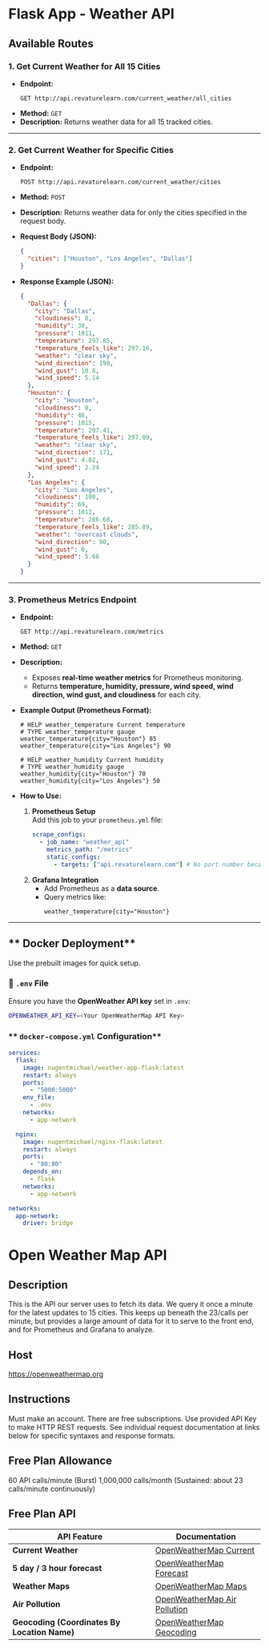 # Flask App - Weather API

## Available Routes

### **1. Get Current Weather for All 15 Cities**
- **Endpoint:**  
  ```
  GET http://api.revaturelearn.com/current_weather/all_cities
  ```
- **Method:** `GET`
- **Description:** Returns weather data for all 15 tracked cities.

---

### **2. Get Current Weather for Specific Cities**
- **Endpoint:**  
  ```
  POST http://api.revaturelearn.com/current_weather/cities
  ```
- **Method:** `POST`
- **Description:** Returns weather data for only the cities specified in the request body.

- **Request Body (JSON):**
  ```json
  {
    "cities": ["Houston", "Los Angeles", "Dallas"]
  }
  ```
- **Response Example (JSON):**
  ```json
  {
    "Dallas": {
      "city": "Dallas",
      "cloudiness": 0,
      "humidity": 30,
      "pressure": 1011,
      "temperature": 297.85,
      "temperature_feels_like": 297.16,
      "weather": "clear sky",
      "wind_direction": 190,
      "wind_gust": 10.8,
      "wind_speed": 5.14
    },
    "Houston": {
      "city": "Houston",
      "cloudiness": 0,
      "humidity": 46,
      "pressure": 1015,
      "temperature": 297.41,
      "temperature_feels_like": 297.09,
      "weather": "clear sky",
      "wind_direction": 171,
      "wind_gust": 4.02,
      "wind_speed": 2.24
    },
    "Los Angeles": {
      "city": "Los Angeles",
      "cloudiness": 100,
      "humidity": 69,
      "pressure": 1012,
      "temperature": 286.68,
      "temperature_feels_like": 285.89,
      "weather": "overcast clouds",
      "wind_direction": 90,
      "wind_gust": 0,
      "wind_speed": 5.66
    }
  }
  ```

---

### **3. Prometheus Metrics Endpoint**
- **Endpoint:**  
  ```
  GET http://api.revaturelearn.com/metrics
  ```
- **Method:** `GET`
- **Description:**  
  - Exposes **real-time weather metrics** for Prometheus monitoring.
  - Returns **temperature, humidity, pressure, wind speed, wind direction, wind gust, and cloudiness** for each city.

- **Example Output (Prometheus Format):**
  ```
  # HELP weather_temperature Current temperature
  # TYPE weather_temperature gauge
  weather_temperature{city="Houston"} 85
  weather_temperature{city="Los Angeles"} 90

  # HELP weather_humidity Current humidity
  # TYPE weather_humidity gauge
  weather_humidity{city="Houston"} 70
  weather_humidity{city="Los Angeles"} 50
  ```

- **How to Use:**
  1. **Prometheus Setup**  
     Add this job to your `prometheus.yml` file:
     ```yaml
     scrape_configs:
       - job_name: "weather_api"
         metrics_path: "/metrics"
         static_configs:
           - targets: ["api.revaturelearn.com"] # No port number because web traffic defaults to port 80
     ```
  2. **Grafana Integration**  
     - Add Prometheus as a **data source**.
     - Query metrics like:
       ```promql
       weather_temperature{city="Houston"}
       ```

---


## ** Docker Deployment**

Use the prebuilt images for quick setup.

### **📝 ****************************`.env`**************************** File**

Ensure you have the **OpenWeather API key** set in `.env`:

```sh
OPENWEATHER_API_KEY=<Your OpenWeatherMap API Key>
```

### ** ****************************`docker-compose.yml`**************************** Configuration**

```yaml
services:
  flask:
    image: nugentmichael/weather-app-flask:latest
    restart: always
    ports:
      - "5000:5000"
    env_file:
      - .env
    networks:
      - app-network

  nginx:
    image: nugentmichael/nginx-flask:latest
    restart: always
    ports:
      - "80:80"
    depends_on:
      - flask
    networks:
      - app-network

networks:
  app-network:
    driver: bridge
```

# Open Weather Map API
## Description
This is the API our server uses to fetch its data.  We query it once a minute for the latest updates to 15 cities.  This keeps up beneath the 23/calls per minute, but provides a large amount of data for it to serve to the front end, and for Prometheus and Grafana to analyze.
## Host
https://openweathermap.org

## Instructions
Must make an account.  There are free subscriptions.  Use provided API Key to make HTTP REST requests.  See individual request documentation at links below for specific syntaxes and response formats.

## Free Plan Allowance
60 API calls/minute (Burst)
1,000,000 calls/month (Sustained: about 23 calls/minute continuously)

## Free Plan API

| API Feature                          | Documentation |
|--------------------------------------|------|
| **Current Weather**                  | [OpenWeatherMap Current](https://openweathermap.org/current) |
| **5 day / 3 hour forecast**          | [OpenWeatherMap Forecast](https://openweathermap.org/forecast5) |
| **Weather Maps**                      | [OpenWeatherMap Maps](https://openweathermap.org/api/weathermaps) |
| **Air Pollution**                     | [OpenWeatherMap Air Pollution](https://openweathermap.org/api/air-pollution) |
| **Geocoding (Coordinates By Location Name)** | [OpenWeatherMap Geocoding](https://openweathermap.org/api/geocoding-api) |


